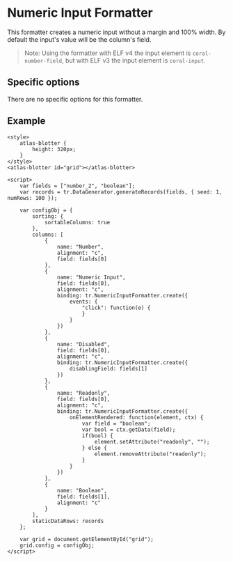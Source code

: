 # Numeric Input Formatter

This formatter creates a numeric input without a margin and 100% width. By default the input's value will be the column's field.

> Note: Using the formatter with ELF v4 the input element is `coral-number-field`, but with ELF v3 the input element is `coral-input`.

## Specific options

There are no specific options for this formatter.

## Example

```live(formatters)
<style>
	atlas-blotter {
		height: 320px;
	}
</style>
<atlas-blotter id="grid"></atlas-blotter>

<script>
	var fields = ["number_2", "boolean"];
	var records = tr.DataGenerator.generateRecords(fields, { seed: 1, numRows: 100 });

	var configObj = {
		sorting: {
			sortableColumns: true
		},
		columns: [
			{
				name: "Number",
				alignment: "c",
				field: fields[0]
			},
			{
				name: "Numeric Input",
				field: fields[0],
				alignment: "c",
				binding: tr.NumericInputFormatter.create({
					events: {
						"click": function(e) {
						}
					}
				})
			},
			{
				name: "Disabled",
				field: fields[0],
				alignment: "c",
				binding: tr.NumericInputFormatter.create({
					disablingField: fields[1]
				})
			},
			{
				name: "Readonly",
				field: fields[0],
				alignment: "c",
				binding: tr.NumericInputFormatter.create({
					onElementRendered: function(element, ctx) {
						var field = "boolean";
						var bool = ctx.getData(field);
						if(bool) {
							element.setAttribute("readonly", "");
						} else {
							element.removeAttribute("readonly");
						}
					}
				})
			},
			{
				name: "Boolean",
				field: fields[1],
				alignment: "c"
			}
		],
		staticDataRows: records
	};

	var grid = document.getElementById("grid");
	grid.config = configObj;
</script>
```
